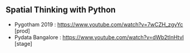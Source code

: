 ## Spatial Thinking with Python

- Pygotham 2019 : https://www.youtube.com/watch?v=7wCZH_zgyYc      [prod]
- Pydata Bangalore : https://www.youtube.com/watch?v=dWb2tInHtvI   [stage]
